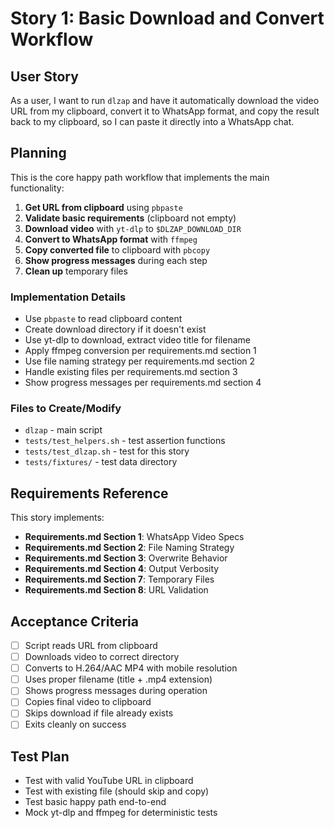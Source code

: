 # Story 1: Basic Download and Convert Workflow

## User Story
As a user, I want to run `dlzap` and have it automatically download the video URL from my clipboard, convert it to WhatsApp format, and copy the result back to my clipboard, so I can paste it directly into a WhatsApp chat.

## Planning
This is the core happy path workflow that implements the main functionality:

1. **Get URL from clipboard** using `pbpaste`
2. **Validate basic requirements** (clipboard not empty)  
3. **Download video** with `yt-dlp` to `$DLZAP_DOWNLOAD_DIR`
4. **Convert to WhatsApp format** with `ffmpeg` 
5. **Copy converted file** to clipboard with `pbcopy`
6. **Show progress messages** during each step
7. **Clean up** temporary files

### Implementation Details
- Use `pbpaste` to read clipboard content
- Create download directory if it doesn't exist
- Use yt-dlp to download, extract video title for filename
- Apply ffmpeg conversion per requirements.md section 1
- Use file naming strategy per requirements.md section 2
- Handle existing files per requirements.md section 3
- Show progress messages per requirements.md section 4

### Files to Create/Modify
- `dlzap` - main script
- `tests/test_helpers.sh` - test assertion functions
- `tests/test_dlzap.sh` - test for this story
- `tests/fixtures/` - test data directory

## Requirements Reference
This story implements:
- **Requirements.md Section 1**: WhatsApp Video Specs
- **Requirements.md Section 2**: File Naming Strategy  
- **Requirements.md Section 3**: Overwrite Behavior
- **Requirements.md Section 4**: Output Verbosity
- **Requirements.md Section 7**: Temporary Files
- **Requirements.md Section 8**: URL Validation

## Acceptance Criteria
- [ ] Script reads URL from clipboard
- [ ] Downloads video to correct directory
- [ ] Converts to H.264/AAC MP4 with mobile resolution
- [ ] Uses proper filename (title + .mp4 extension)
- [ ] Shows progress messages during operation
- [ ] Copies final video to clipboard
- [ ] Skips download if file already exists
- [ ] Exits cleanly on success

## Test Plan
- Test with valid YouTube URL in clipboard
- Test with existing file (should skip and copy)
- Test basic happy path end-to-end
- Mock yt-dlp and ffmpeg for deterministic tests